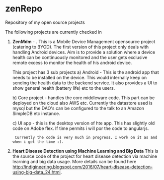 # zenRepo
Repository of my open source projects

The following projects are currently checked in

1. <strong>ZenMdm</strong> - . 
   This is a Mobile Device Management opensource project (catering to BYOD). The first version of this project only deals with handling Android devices.
   Aim is to provide a solution where a device health can be continuously monitored and the user gets exclusive remote excess to monitor the 
   health of his android device.
   
   This project has 3 sub projects
     a) Android - This is the android app that needs to be installed on the device. This would internally keep on sending the health data 
        to the backend service. It also provides a UI to show general health (battery life) etc to the users.
        
      b) Core project - handles the core middleware code. This part can be deployed on the cloud also AWS etc. Currently the datastore
         used is mysql but the DAO's can be configured to the talk to an Amazon SimpleDB etc instance.
         
      c) UI app - this is the desktop version of hte app. This has slightly old code on Adobe flex. If time permits i will por the code 
         to angularjs.
        
        Currently the code is very much in progress. I work on it as and when i get the time :). 

2. <Strong>Heart Disease Detection using Machine Learning and Big Data</Strong>
   This is the source code of the project for heart disease detection via machine learning and big data usage. More details can be found here http://indigineering.blogspot.com/2016/07/heart-disease-detection-using-big-data_24.html.
  
